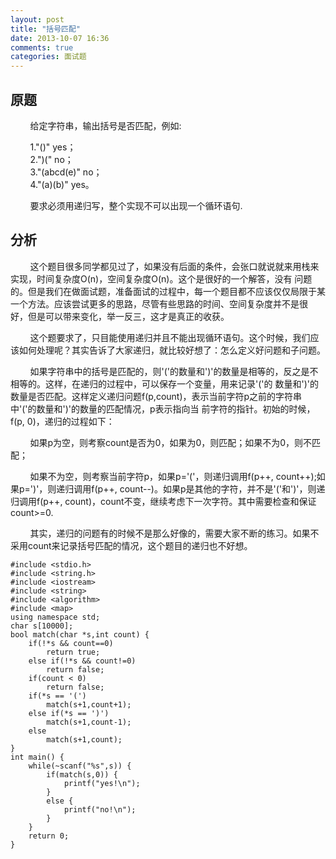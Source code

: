 ```yaml
---
layout: post
title: "括号匹配"
date: 2013-10-07 16:36
comments: true
categories: 面试题
---
```

## 原题
&nbsp;&nbsp;&nbsp;&nbsp;&nbsp;&nbsp;&nbsp;&nbsp;给定字符串，输出括号是否匹配，例如:  

&nbsp;&nbsp;&nbsp;&nbsp;&nbsp;&nbsp;&nbsp;&nbsp;1."()" yes；  
&nbsp;&nbsp;&nbsp;&nbsp;&nbsp;&nbsp;&nbsp;&nbsp;2.")(" no；  
&nbsp;&nbsp;&nbsp;&nbsp;&nbsp;&nbsp;&nbsp;&nbsp;3."(abcd(e)" no；  
&nbsp;&nbsp;&nbsp;&nbsp;&nbsp;&nbsp;&nbsp;&nbsp;4."(a)(b)" yes。  

&nbsp;&nbsp;&nbsp;&nbsp;&nbsp;&nbsp;&nbsp;&nbsp;要求必须用递归写，整个实现不可以出现一个循环语句.

<!-- more -->

## 分析
&nbsp;&nbsp;&nbsp;&nbsp;&nbsp;&nbsp;&nbsp;&nbsp;这个题目很多同学都见过了，如果没有后面的条件，会张口就说就来用栈来实现，时间复杂度O(n)，空间复杂度O(n)。这个是很好的一个解答，没有 问题的。但是我们在做面试题，准备面试的过程中，每一个题目都不应该仅仅局限于某一个方法。应该尝试更多的思路，尽管有些思路的时间、空间复杂度并不是很 好，但是可以带来变化，举一反三，这才是真正的收获。  

&nbsp;&nbsp;&nbsp;&nbsp;&nbsp;&nbsp;&nbsp;&nbsp;这个题要求了，只目能使用递归并且不能出现循环语句。这个时候，我们应该如何处理呢？其实告诉了大家递归，就比较好想了：怎么定义好问题和子问题。  

&nbsp;&nbsp;&nbsp;&nbsp;&nbsp;&nbsp;&nbsp;&nbsp;如果字符串中的括号是匹配的，则'('的数量和')'的数量是相等的，反之是不相等的。这样，在递归的过程中，可以保存一个变量，用来记录'('的 数量和')'的数量是否匹配。这样定义递归问题f(p,count)，表示当前字符p之前的字符串中'('的数量和')'的数量的匹配情况，p表示指向当 前字符的指针。初始的时候，f(p, 0)，递归的过程如下：  

&nbsp;&nbsp;&nbsp;&nbsp;&nbsp;&nbsp;&nbsp;&nbsp;如果p为空，则考察count是否为0，如果为0，则匹配；如果不为0，则不匹配；  

&nbsp;&nbsp;&nbsp;&nbsp;&nbsp;&nbsp;&nbsp;&nbsp;如果不为空，则考察当前字符p，如果p='('，则递归调用f(p++, count++);如果p=')'，则递归调用f(p++, count--)。如果p是其他的字符，并不是'('和')'，则递归调用f(p++, count)，count不变，继续考虑下一次字符。其中需要检查和保证count>=0.  

&nbsp;&nbsp;&nbsp;&nbsp;&nbsp;&nbsp;&nbsp;&nbsp;其实，递归的问题有的时候不是那么好像的，需要大家不断的练习。如果不采用count来记录括号匹配的情况，这个题目的递归也不好想。  
```
#include <stdio.h>
#include <string.h>
#include <iostream>
#include <string>
#include <algorithm>
#include <map>
using namespace std;
char s[10000];
bool match(char *s,int count) {
    if(!*s && count==0)
        return true;
    else if(!*s && count!=0)
        return false;
    if(count < 0)
        return false;
    if(*s == '(')
        match(s+1,count+1);
    else if(*s == ')')
        match(s+1,count-1);
    else
        match(s+1,count);
}
int main() {
    while(~scanf("%s",s)) {
        if(match(s,0)) {
            printf("yes!\n");
        }
        else {
            printf("no!\n");
        }
    }
    return 0;
}
```